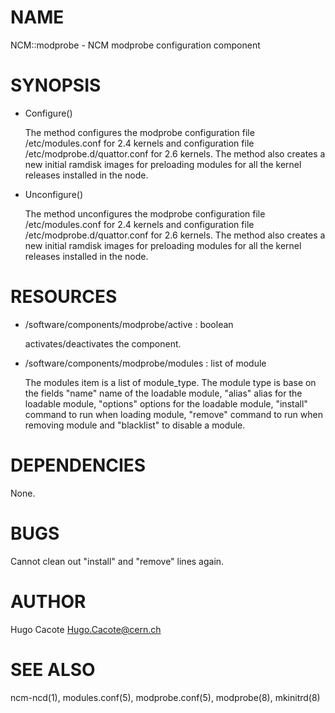 # NAME

NCM::modprobe - NCM modprobe configuration component

# SYNOPSIS

- Configure()

    The method configures the modprobe configuration file /etc/modules.conf
    for 2.4 kernels and configuration file /etc/modprobe.d/quattor.conf
    for 2.6 kernels. The method also creates a new initial ramdisk images for
    preloading modules for all the kernel releases installed in the node.

- Unconfigure()

    The method unconfigures the modprobe configuration file /etc/modules.conf
    for 2.4 kernels and configuration file /etc/modprobe.d/quattor.conf
    for 2.6 kernels. The method also creates a new initial ramdisk images for
    preloading modules for all the kernel releases installed in the node.

# RESOURCES

- /software/components/modprobe/active : boolean

    activates/deactivates the component.

- /software/components/modprobe/modules : list of module

    The modules item is a list of module\_type. The module type is base on
    the fields "name" name of the loadable module, "alias" alias for the
    loadable module, "options" options for the loadable module, "install"
    command to run when loading module, "remove" command to run when
    removing module and "blacklist" to disable a module.

# DEPENDENCIES

None.

# BUGS

Cannot clean out "install" and "remove" lines again.

# AUTHOR

Hugo Cacote <Hugo.Cacote@cern.ch>

# SEE ALSO

ncm-ncd(1), modules.conf(5), modprobe.conf(5), modprobe(8), mkinitrd(8)
